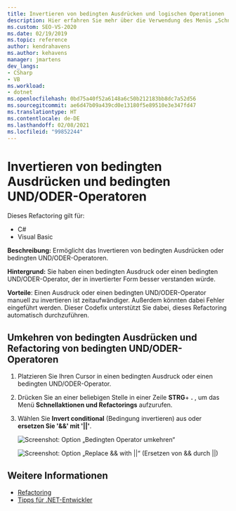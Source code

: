 ```yaml
---
title: Invertieren von bedingten Ausdrücken und logischen Operationen
description: Hier erfahren Sie mehr über die Verwendung des Menüs „Schnellaktionen und Refactorings...“ zum Umkehren eines bedingten Ausdrucks oder eines bedingten AND-/OR-Operators.
ms.custom: SEO-VS-2020
ms.date: 02/19/2019
ms.topic: reference
author: kendrahavens
ms.author: kehavens
manager: jmartens
dev_langs:
- CSharp
- VB
ms.workload:
- dotnet
ms.openlocfilehash: 0bd75a40f52a6148a6c50b212183bb8dc7a52d56
ms.sourcegitcommit: ae6d47b09a439cd0e13180f5e89510e3e347fd47
ms.translationtype: HT
ms.contentlocale: de-DE
ms.lasthandoff: 02/08/2021
ms.locfileid: "99852244"
---
```

# <a name="invert-conditional-expressions-and-conditional-andor-operators"></a>Invertieren von bedingten Ausdrücken und bedingten UND/ODER-Operatoren

Dieses Refactoring gilt für:

- C#
- Visual Basic

**Beschreibung:** Ermöglicht das Invertieren von bedingten Ausdrücken oder bedingten UND/ODER-Operatoren.

**Hintergrund:** Sie haben einen bedingten Ausdruck oder einen bedingten UND/ODER-Operator, der in invertierter Form besser verstanden würde.

**Vorteile**: Einen Ausdruck oder einen bedingten UND/ODER-Operator manuell zu invertieren ist zeitaufwändiger. Außerdem könnten dabei Fehler eingeführt werden. Dieser Codefix unterstützt Sie dabei, dieses Refactoring automatisch durchzuführen.

## <a name="invert-conditional-expressions-and-conditional-andor-operators-refactoring"></a>Umkehren von bedingten Ausdrücken und Refactoring von bedingten UND/ODER-Operatoren

1. Platzieren Sie Ihren Cursor in einen bedingten Ausdruck oder einen bedingten UND/ODER-Operator.
2. Drücken Sie an einer beliebigen Stelle in einer Zeile **STRG**+ **.** , um das Menü **Schnellaktionen und Refactorings** aufzurufen.
3. Wählen Sie **Invert conditional** (Bedingung invertieren) aus oder **ersetzen Sie '&&' mit '||'**.

    ![Screenshot: Option „Bedingten Operator umkehren“](media/invert-conditional.png)

    ![Screenshot: Option „Replace && with ||“ (Ersetzen von && durch ||)](media/invert-logical-operator.png)

## <a name="see-also"></a>Weitere Informationen

- [Refactoring](../refactoring-in-visual-studio.md)
- [Tipps für .NET-Entwickler](../csharp-developer-productivity.md)
